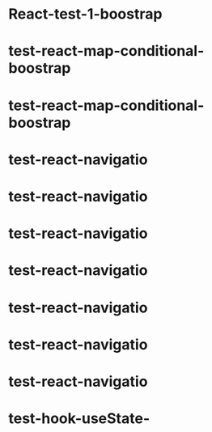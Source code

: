 # React-test-1-boostrap
# test-react-map-conditional-boostrap
# test-react-map-conditional-boostrap
# test-react-navigatio
# test-react-navigatio
# test-react-navigatio
# test-react-navigatio
# test-react-navigatio
# test-react-navigatio
# test-react-navigatio
# test-hook-useState-
